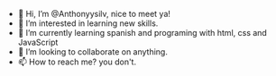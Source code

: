- 👋 Hi, I’m @Anthonyysilv, nice to meet ya!
- 👀 I’m interested in learning new skills.
- 🌱 I’m currently learning spanish and programing with html, css and JavaScript
- 💞️ I’m looking to collaborate on anything.
- 📫 How to reach me? you don't.

<!---
Anthonyysilv is ✨ special ✨.
and very good at english (ok not so good)
--->

